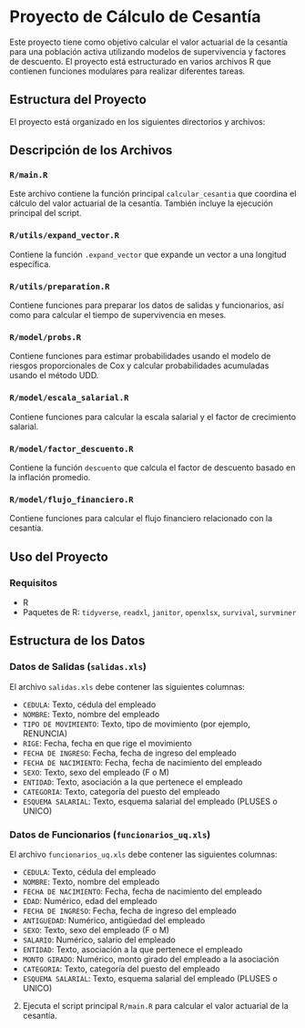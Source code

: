 # Proyecto de Cálculo de Cesantía

Este proyecto tiene como objetivo calcular el valor actuarial de la cesantía para una población activa utilizando modelos de supervivencia y factores de descuento. El proyecto está estructurado en varios archivos R que contienen funciones modulares para realizar diferentes tareas.

## Estructura del Proyecto

El proyecto está organizado en los siguientes directorios y archivos:


## Descripción de los Archivos

### `R/main.R`

Este archivo contiene la función principal `calcular_cesantia` que coordina el cálculo del valor actuarial de la cesantía. También incluye la ejecución principal del script.

### `R/utils/expand_vector.R`

Contiene la función `.expand_vector` que expande un vector a una longitud específica.

### `R/utils/preparation.R`

Contiene funciones para preparar los datos de salidas y funcionarios, así como para calcular el tiempo de supervivencia en meses.

### `R/model/probs.R`

Contiene funciones para estimar probabilidades usando el modelo de riesgos proporcionales de Cox y calcular probabilidades acumuladas usando el método UDD.

### `R/model/escala_salarial.R`

Contiene funciones para calcular la escala salarial y el factor de crecimiento salarial.

### `R/model/factor_descuento.R`

Contiene la función `descuento` que calcula el factor de descuento basado en la inflación promedio.

### `R/model/flujo_financiero.R`

Contiene funciones para calcular el flujo financiero relacionado con la cesantía.

## Uso del Proyecto

### Requisitos

- R
- Paquetes de R: `tidyverse`, `readxl`, `janitor`, `openxlsx`, `survival`, `survminer`

## Estructura de los Datos

### Datos de Salidas (`salidas.xls`)

El archivo `salidas.xls` debe contener las siguientes columnas:

- `CEDULA`: Texto, cédula del empleado
- `NOMBRE`: Texto, nombre del empleado
- `TIPO DE MOVIMIENTO`: Texto, tipo de movimiento (por ejemplo, RENUNCIA)
- `RIGE`: Fecha, fecha en que rige el movimiento
- `FECHA DE INGRESO`: Fecha, fecha de ingreso del empleado
- `FECHA DE NACIMIENTO`: Fecha, fecha de nacimiento del empleado
- `SEXO`: Texto, sexo del empleado (F o M)
- `ENTIDAD`: Texto, asociación a la que pertenece el empleado
- `CATEGORIA`: Texto, categoría del puesto del empleado
- `ESQUEMA SALARIAL`: Texto, esquema salarial del empleado (PLUSES o UNICO)

### Datos de Funcionarios (`funcionarios_uq.xls`)

El archivo `funcionarios_uq.xls` debe contener las siguientes columnas:

- `CEDULA`: Texto, cédula del empleado
- `NOMBRE`: Texto, nombre del empleado
- `FECHA DE NACIMIENTO`: Fecha, fecha de nacimiento del empleado
- `EDAD`: Numérico, edad del empleado
- `FECHA DE INGRESO`: Fecha, fecha de ingreso del empleado
- `ANTIGUEDAD`: Numérico, antigüedad del empleado
- `SEXO`: Texto, sexo del empleado (F o M)
- `SALARIO`: Numérico, salario del empleado
- `ENTIDAD`: Texto, asociación a la que pertenece el empleado
- `MONTO GIRADO`: Numérico, monto girado del empleado a la asociación
- `CATEGORIA`: Texto, categoría del puesto del empleado
- `ESQUEMA SALARIAL`: Texto, esquema salarial del empleado (PLUSES o UNICO)

2. Ejecuta el script principal `R/main.R` para calcular el valor actuarial de la cesantía.